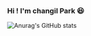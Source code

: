 ### Hi ! I'm changil Park 😆
![Anurag's GitHub stats](https://github-readme-stats.vercel.app/api?username=parkcoldroad&show_icons=true&theme=transparent)
